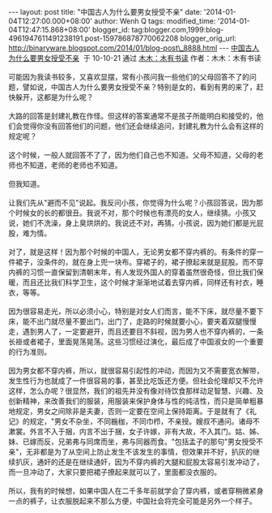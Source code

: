 --- layout: post title: "中国古人为什么要男女授受不亲" date:
'2014-01-04T12:27:00.000+08:00' author: Wenh Q tags: modified\_time:
'2014-01-04T12:47:15.868+08:00' blogger\_id:
tag:blogger.com,1999:blog-4961947611491238191.post-159786878770062208
blogger\_orig\_url:
http://binaryware.blogspot.com/2014/01/blog-post\_8888.html ---
[中国古人为什么要男女授受不亲](http://mumu6.blog.sohu.com/161366948.html)  于
10-10-21 通过 [木木：木有书读](http://mumu6.blog.sohu.com/)
作者：木木：木有书读\
\
可能因为我读书较多，又喜欢显摆，常有小孩问我一些他们的父母回答不了的问题，譬如说，中国古人为什么要男女授受不亲？特别是女的，看到有男的来了，赶快躲开，这都是为什么呢？\
\
大路的回答是封建礼教在作怪。但这样的答案通常不是孩子所能明白和接受的，他们会觉得你没有回答他们的问题，他们还会继续追问，封建礼教为什么会有这样的规定呢？\
\
这个时候，一般人就回答不了了，因为他们自己也不知道。父母不知道，父母的老师也不知道，老师的老师也不知道。\
\
但我知道。\
\
让我们先从"避而不见"说起。我反问小孩，你觉得为什么呢？小孩回答说，因为那个时候女的长的都很丑。我说不对，那个时候也有漂亮的女人，继续猜。小孩又说，她们不洗澡，身上臭烘烘的。我说还不对，再猜。小孩说，因为她们都是光屁股，难为情。\
\
对了，就是这样！因为那个时候的中国人，无论男女都不穿内裤的。有条件的穿一件裙子，没条件的，就在身上兜一块布。穿裙子的，裙子撩起来就是屁股。而不穿内裤的习惯一直保留到清朝末年，有人发现外国人的穿着虽然很奇怪，但比我们保暖，而且还比我们科学卫生，这个时候才渐渐地试着去穿内裤，同样还有衬衣，睡衣，等等。\
\
因为很容易走光，所以必须小心，特别是对女人们而言，能不下床，就尽量不要下床，能不出门就尽量不要出门，出门了，走路的时候就要小心，要夹着双腿慢慢走，遇到男人了，一定要避开，而且还要目不斜视，因为男人也不穿内裤的，一条长褂或者裙子，里面晃荡晃荡。这些习惯经过演化，最后成了中国淑女的一个重要的行为准则。\
\
因为男女都不穿内裤，所以，就很容易引起性的冲动，而因为又不需要宽衣解带，发生性行为也就成了一件很容易的事，甚至比吃饭还方便。但社会伦理却又不允许这样，怎么办呢？很显然，我们的祖先并没有像对待饮食那样动足智慧、兴趣、及创新精神，来改善我们的服装，用服装来保护身体与性的纯洁性，而只是简单粗暴地规定，男女之间除非是夫妻，否则一定要在空间上保持距离。于是就有了《礼记》的规定，"男女不杂坐，不同椸枷，不同巾栉，不亲授。嫂叔不通问。诸母不漱裳。外言不入于捆，内言不出于捆，女子许嫁，非有大故，不入其门。姑、姊、妹、已嫁而反，兄弟弗与同席而坐，弗与同器而食。"包括孟子的那句"男女授受不亲"，无非都是为了从空间上防止发生不该发生的事情，但效果并不好，扒灰的继续扒灰，通奸的还是在继续通奸，因为不穿内裤的大腿和屁股太容易引发冲动了，而一旦冲动了，大家只要把裙子撩起来就可以了，里面都没衣服的。\
\
所以，我有的时候想，如果中国人在二千多年前就学会了穿内裤，或者穿稍微紧身一点的裤子，让衣服脱起来不那么方便，中国社会将完全可能是另外一个样子。
